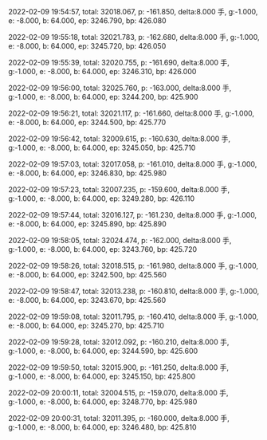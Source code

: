 2022-02-09 19:54:57, total: 32018.067, p: -161.850, delta:8.000 手, g:-1.000, e: -8.000, b: 64.000, ep: 3246.790, bp: 426.080

2022-02-09 19:55:18, total: 32021.783, p: -162.680, delta:8.000 手, g:-1.000, e: -8.000, b: 64.000, ep: 3245.720, bp: 426.050

2022-02-09 19:55:39, total: 32020.755, p: -161.690, delta:8.000 手, g:-1.000, e: -8.000, b: 64.000, ep: 3246.310, bp: 426.000

2022-02-09 19:56:00, total: 32025.760, p: -163.000, delta:8.000 手, g:-1.000, e: -8.000, b: 64.000, ep: 3244.200, bp: 425.900

2022-02-09 19:56:21, total: 32021.117, p: -161.660, delta:8.000 手, g:-1.000, e: -8.000, b: 64.000, ep: 3244.500, bp: 425.770

2022-02-09 19:56:42, total: 32009.615, p: -160.630, delta:8.000 手, g:-1.000, e: -8.000, b: 64.000, ep: 3245.050, bp: 425.710

2022-02-09 19:57:03, total: 32017.058, p: -161.010, delta:8.000 手, g:-1.000, e: -8.000, b: 64.000, ep: 3246.830, bp: 425.980

2022-02-09 19:57:23, total: 32007.235, p: -159.600, delta:8.000 手, g:-1.000, e: -8.000, b: 64.000, ep: 3249.280, bp: 426.110

2022-02-09 19:57:44, total: 32016.127, p: -161.230, delta:8.000 手, g:-1.000, e: -8.000, b: 64.000, ep: 3245.890, bp: 425.890

2022-02-09 19:58:05, total: 32024.474, p: -162.000, delta:8.000 手, g:-1.000, e: -8.000, b: 64.000, ep: 3243.760, bp: 425.720

2022-02-09 19:58:26, total: 32018.515, p: -161.980, delta:8.000 手, g:-1.000, e: -8.000, b: 64.000, ep: 3242.500, bp: 425.560

2022-02-09 19:58:47, total: 32013.238, p: -160.810, delta:8.000 手, g:-1.000, e: -8.000, b: 64.000, ep: 3243.670, bp: 425.560

2022-02-09 19:59:08, total: 32011.795, p: -160.410, delta:8.000 手, g:-1.000, e: -8.000, b: 64.000, ep: 3245.270, bp: 425.710

2022-02-09 19:59:28, total: 32012.092, p: -160.210, delta:8.000 手, g:-1.000, e: -8.000, b: 64.000, ep: 3244.590, bp: 425.600

2022-02-09 19:59:50, total: 32015.900, p: -161.250, delta:8.000 手, g:-1.000, e: -8.000, b: 64.000, ep: 3245.150, bp: 425.800

2022-02-09 20:00:11, total: 32004.515, p: -159.070, delta:8.000 手, g:-1.000, e: -8.000, b: 64.000, ep: 3248.770, bp: 425.980

2022-02-09 20:00:31, total: 32011.395, p: -160.000, delta:8.000 手, g:-1.000, e: -8.000, b: 64.000, ep: 3246.480, bp: 425.810